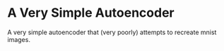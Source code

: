 # A Very Simple Autoencoder 

A very simple autoencoder that (very poorly) attempts to recreate mnist images. 

